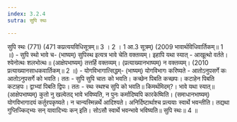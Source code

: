 ```yaml
---
index: 3.2.4
sutra: सुपि स्थः

---
```

सुपि स्थः (771) (471 कप्रत्ययविधिसूत्रम्॥ 3 । 2 । 1 आ.3 सूत्रम्) (2009 भावार्थविधिवार्तिकम्॥ 1 ॥) - सुपि स्थो भावे च- (भाष्यम्) सुपिस्थ इत्यत्र भावे चेति वक्तव्यम्। इहापि यथा स्यात् - आखूत्थो वर्तते। श्येनोत्थः शलभोत्थः॥ (आक्षेपभाष्यम्) तत्तर्हि वक्तव्यम्। (प्रत्याख्यानभाष्यम्) न वक्तव्यम्। (2010 प्रत्याख्यानसाधकवार्तिकम्॥ 2 ॥) - योगविभागात्सिद्धम्- (भाष्यम्) योगविभागः करिष्यते - आतोऽनुपसर्गे कः आतोऽनुपसर्गे को भवति। ततः - सुपि सुपि चातः को भवति। कच्छेन पिबति कच्छपः। कटाहेन पिबति कटाहपः। द्वाभ्यां पिबति द्विपः। ततः - स्थः स्थश्च सुपि को भवति॥ किमर्थमिदम्?। भावे यथा स्यात्॥ (आक्षेपभाष्यम्) कुतो नु खल्वेतद् भावे भविष्यति, न पुनः कर्मादिष्वपि कारकेष्विति। (समाधानभाष्यम्) योगविभागादयं कर्तुरपकृष्यते। न चान्यस्मिन्नर्थे आदिश्यते। अनिर्दिष्टार्थाश्च प्रत्ययाः स्वार्थे भवन्तीति। तद्यथा गुप्तिज्किद्भ्यः सन् यावादिभ्यः कन् इति। सोऽसौ स्वार्थे भवन्भावे भविष्यति॥ सुपि स्थः॥ 4 ॥